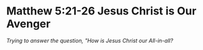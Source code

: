 # Matthew 5:21-26 Jesus Christ is Our Avenger

*Trying to answer the question, "How is Jesus Christ our All-in-all?*
